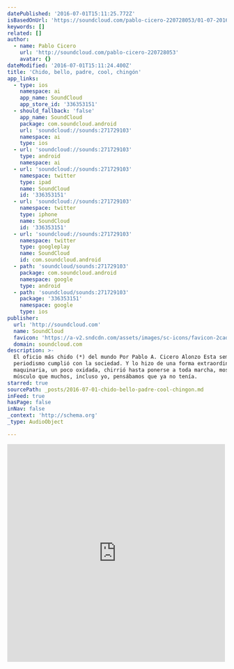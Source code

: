```yaml
---
datePublished: '2016-07-01T15:11:25.772Z'
isBasedOnUrl: 'https://soundcloud.com/pablo-cicero-220728053/01-07-2016-10-02-45-am'
keywords: []
related: []
author:
  - name: Pablo Cicero
    url: 'http://soundcloud.com/pablo-cicero-220728053'
    avatar: {}
dateModified: '2016-07-01T15:11:24.400Z'
title: 'Chido, bello, padre, cool, chingón'
app_links:
  - type: ios
    namespace: ai
    app_name: SoundCloud
    app_store_id: '336353151'
  - should_fallback: 'false'
    app_name: SoundCloud
    package: com.soundcloud.android
    url: 'soundcloud://sounds:271729103'
    namespace: ai
    type: ios
  - url: 'soundcloud://sounds:271729103'
    type: android
    namespace: ai
  - url: 'soundcloud://sounds:271729103'
    namespace: twitter
    type: ipad
    name: SoundCloud
    id: '336353151'
  - url: 'soundcloud://sounds:271729103'
    namespace: twitter
    type: iphone
    name: SoundCloud
    id: '336353151'
  - url: 'soundcloud://sounds:271729103'
    namespace: twitter
    type: googleplay
    name: SoundCloud
    id: com.soundcloud.android
  - path: 'soundcloud/sounds:271729103'
    package: com.soundcloud.android
    namespace: google
    type: android
  - path: 'soundcloud/sounds:271729103'
    package: '336353151'
    namespace: google
    type: ios
publisher:
  url: 'http://soundcloud.com'
  name: SoundCloud
  favicon: 'https://a-v2.sndcdn.com/assets/images/sc-icons/favicon-2cadd14b.ico'
  domain: soundcloud.com
description: >-
  El oficio más chido (*) del mundo Por Pablo A. Cicero Alonzo Esta semana, el
  periodismo cumplió con la sociedad. Y lo hizo de una forma extraordinaria. La
  maquinaria, un poco oxidada, chirrió hasta ponerse a toda marcha, mostrando un
  músculo que muchos, incluso yo, pensábamos que ya no tenía.
starred: true
sourcePath: _posts/2016-07-01-chido-bello-padre-cool-chingon.md
inFeed: true
hasPage: false
inNav: false
_context: 'http://schema.org'
_type: AudioObject

---
```

<iframe src="https://cdn.embedly.com/widgets/media.html?src=https%3A%2F%2Fw.soundcloud.com%2Fplayer%2F%3Fvisual%3Dtrue%26url%3Dhttp%253A%252F%252Fapi.soundcloud.com%252Ftracks%252F271729103%26show_artwork%3Dtrue&amp;url=https%3A%2F%2Fsoundcloud.com%2Fpablo-cicero-220728053%2F01-07-2016-10-02-45-am&amp;image=http%3A%2F%2Fa1.sndcdn.com%2Fimages%2Ffb_placeholder.png%3F1466767377&amp;key=b7d04c9b404c499eba89ee7072e1c4f7&amp;type=text%2Fhtml&amp;schema=soundcloud" width="500" height="500" scrolling="no" frameborder="0" allowfullscreen="" style=""></iframe>